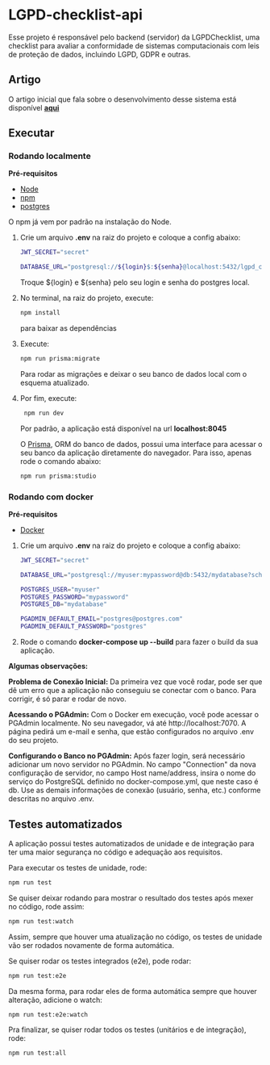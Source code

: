 # LGPD-checklist-api

Esse projeto é responsável pelo backend (servidor) da LGPDChecklist, uma checklist para avaliar a conformidade de sistemas computacionais com leis de proteção de dados, incluindo LGPD, GDPR e outras.

## Artigo

O artigo inicial que fala sobre o desenvolvimento desse sistema está disponível **[aqui](https://sol.sbc.org.br/index.php/sbes/article/view/30416)**

## Executar

### Rodando localmente

**Pré-requisitos**

- [Node](https://nodejs.org/)
- [npm](https://www.npmjs.com/)
- [postgres](https://www.postgresql.org/)

O npm já vem por padrão na instalação do Node.

1. Crie um arquivo **.env** na raiz do projeto e coloque a config abaixo:
    ```sh
    JWT_SECRET="secret"

    DATABASE_URL="postgresql://${login}$:${senha}@localhost:5432/lgpd_checklist_local?schema=public"
    ```

    Troque ${login} e ${senha} pelo seu login e senha do postgres local.

2. No terminal, na raiz do projeto, execute:
    ```sh
    npm install
    ```
    para baixar as dependências

3. Execute:
    ```sh
    npm run prisma:migrate
    ```

    Para rodar as migrações e deixar o seu banco de dados local com o esquema atualizado.


4. Por fim, execute:
   
   ```sh
    npm run dev
    ```
    Por padrão, a aplicação está disponível na url **localhost:8045**

    O [Prisma](https://www.prisma.io/), ORM do banco de dados, possui uma interface para acessar o seu banco da aplicação diretamente do navegador. Para isso, apenas rode o comando abaixo:

      ```sh
      npm run prisma:studio
      ```

### Rodando com docker

**Pré-requisitos**

- [Docker](https://www.docker.com/)

1. Crie um arquivo **.env** na raiz do projeto e coloque a config abaixo:
    ```sh
    JWT_SECRET="secret"

    DATABASE_URL="postgresql://myuser:mypassword@db:5432/mydatabase?schema=public"

    POSTGRES_USER="myuser"
    POSTGRES_PASSWORD="mypassword"
    POSTGRES_DB="mydatabase"

    PGADMIN_DEFAULT_EMAIL="postgres@postgres.com"
    PGADMIN_DEFAULT_PASSWORD="postgres"
    ```

2. Rode o comando **docker-compose up --build** para fazer o build da sua aplicação.


**Algumas observações:**

**Problema de Conexão Inicial:** Da primeira vez que você rodar, pode ser que dê um erro que a aplicação não conseguiu se conectar com o banco. Para corrigir, é só parar e rodar de novo.

**Acessando o PGAdmin:** Com o Docker em execução, você pode acessar o PGAdmin localmente. No seu navegador, vá até http://localhost:7070. A página pedirá um e-mail e senha, que estão configurados no arquivo .env do seu projeto.

**Configurando o Banco no PGAdmin:** Após fazer login, será necessário adicionar um novo servidor no PGAdmin. No campo "Connection" da nova configuração de servidor, no campo Host name/address, insira o nome do serviço do PostgreSQL definido no docker-compose.yml, que neste caso é db. Use as demais informações de conexão (usuário, senha, etc.) conforme descritas no arquivo .env.

## Testes automatizados

A aplicação possui testes automatizados de unidade e de integração para ter uma maior segurança no código e adequação aos requisitos.

Para executar os testes de unidade, rode:
```sh
npm run test
```

Se quiser deixar rodando para mostrar o resultado dos testes após mexer no código, rode assim:

```sh
npm run test:watch
```

Assim, sempre que houver uma atualização no código, os testes de unidade vão ser rodados novamente de forma automática.


Se quiser rodar os testes integrados (e2e), pode rodar:

```sh
npm run test:e2e
```

Da mesma forma, para rodar eles de forma automática sempre que houver alteração, adicione o watch:

```sh
npm run test:e2e:watch
```

Pra finalizar, se quiser rodar todos os testes (unitários e de integração), rode:

```sh
npm run test:all
```